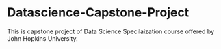 # Datascience-Capstone-Project

This is capstone project of Data Science Specilaization course offered by John Hopkins University.
